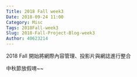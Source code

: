 ```yaml
---
Title: 2018 Fall week3
Date: 2018-09-24 11:00
Category: Misc
Tags: 2018Fall-week3
Slug: 2018-Fall-Project-Blog-week3
Author: 40623214
---
```


2018 Fall 開始將網際內容管理、投影片與網誌進行整合

<!-- PELICAN_END_SUMMARY -->

中秋節放假唷~~
